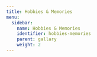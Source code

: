 ```yaml
---
title: Hobbies & Memories
menu:
  sidebar:
    name: Hobbies & Memories
    identifier: hobbies-memories
    parent: gallary
    weight: 2
---
```

